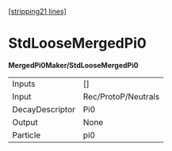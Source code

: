 [[stripping21 lines]](./stripping21-index)

# StdLooseMergedPi0

**MergedPi0Maker/StdLooseMergedPi0**

|                 |                     |
|-----------------|---------------------|
| Inputs          | []                |
| Input           | Rec/ProtoP/Neutrals |
| DecayDescriptor | Pi0                 |
| Output          | None                |
| Particle        | pi0                 |
